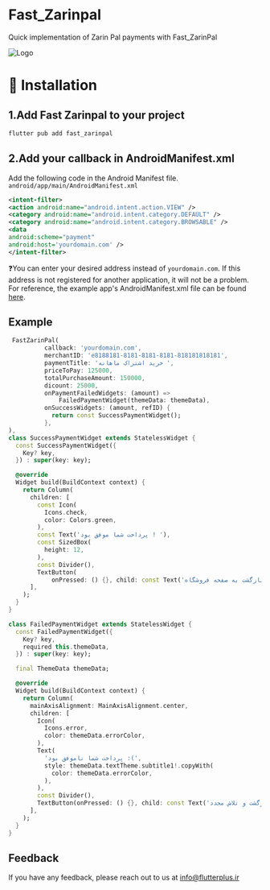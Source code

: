 
# Fast_Zarinpal

Quick implementation of Zarin Pal payments with Fast_ZarinPal


![Logo](https://s5.uupload.ir/files/seraaj/Flutter_Downloads/FlutterPlus.ir/fast_ZarinPal.png)

# 🔧 Installation

   
## 1.Add Fast Zarinpal  to your project
```bash
flutter pub add fast_zarinpal
```
## 2.Add your callback in AndroidManifest.xml 
Add the following code in the Android Manifest file.  `android/app/main/AndroidManifest.xml` 
```xml
<intent-filter>
<action android:name="android.intent.action.VIEW" />
<category android:name="android.intent.category.DEFAULT" />
<category android:name="android.intent.category.BROWSABLE" />
<data 
android:scheme="payment"
android:host='yourdomain.com' />
</intent-filter>
```
❓You can enter your desired address instead of `yourdomain.com`.
If this address is not registered for another application, it will not be a problem.
For reference, the example app's AndroidManifest.xml file can be found [here]('https://github.').
## Example

```dart
 FastZarinPal(
          callback: 'yourdomain.com',
          merchantID: 'e8188181-8181-8181-8181-818181818181',
          paymentTitle: 'خرید اشتراک ماهانه ',
          priceToPay: 125000,
          totalPurchaseAmount: 150000,
          dicount: 25000,
          onPaymentFailedWidgets: (amount) =>
              FailedPaymentWidget(themeData: themeData),
          onSuccessWidgets: (amount, refID) {
            return const SuccessPaymentWidget();
          },
),
class SuccessPaymentWidget extends StatelessWidget {
  const SuccessPaymentWidget({
    Key? key,
  }) : super(key: key);

  @override
  Widget build(BuildContext context) {
    return Column(
      children: [
        const Icon(
          Icons.check,
          color: Colors.green,
        ),
        const Text('پرداخت شما موفق بود ! '),
        const SizedBox(
          height: 12,
        ),
        const Divider(),
        TextButton(
            onPressed: () {}, child: const Text('بازگشت به صفحه فروشگاه')),
      ],
    );
  }
}

class FailedPaymentWidget extends StatelessWidget {
  const FailedPaymentWidget({
    Key? key,
    required this.themeData,
  }) : super(key: key);

  final ThemeData themeData;

  @override
  Widget build(BuildContext context) {
    return Column(
      mainAxisAlignment: MainAxisAlignment.center,
      children: [
        Icon(
          Icons.error,
          color: themeData.errorColor,
        ),
        Text(
          'پرداخت شما ناموفق بود :(',
          style: themeData.textTheme.subtitle1!.copyWith(
            color: themeData.errorColor,
          ),
        ),
        const Divider(),
        TextButton(onPressed: () {}, child: const Text('بازگشت و تلاش مجدد')),
      ],
    );
  }
}       
```


## Feedback

If you have any feedback, please reach out to us at info@flutterplus.ir


